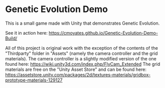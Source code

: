 # Genetic Evolution Demo

This is a small game made with Unity that demonstrates Genetic Evolution.

See it in action here: https://cmoyates.github.io/Genetic-Evolution-Demo-Build/

All of this project is original work with the exception of the contents of the "Thirdparty" folder in "Assets" (namely the camera controller and the grid materials).
The camera controller is a slightly modified version of the one found here: https://wiki.unity3d.com/index.php/FlyCam_Extended
The grid materials are free on the "Unity Asset Store" and can be found here: https://assetstore.unity.com/packages/2d/textures-materials/gridbox-prototype-materials-129127
